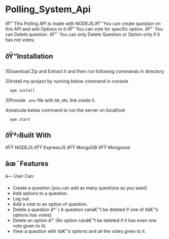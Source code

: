 # Polling_System_Api


ðŸ”´This Polling API is made with NODEJS.ðŸ”´You can create question on this API and add Options to it.ðŸ”´You can vote for specific option. ðŸ”´ You can Delete question. ðŸ”´ You can only Delete Question or Option only if it has not votes;



## ðŸ“Installation
1)Download Zip and Extract it and then run following commands in directory

2)Install my-project by running below command in console
```bash
  npm install
```
3)Provide `.env` file with `DB_URL` link inside it.

4)execute below command to run the server on localhost
```bash
  npm start
```
## ðŸª›Built With
ðŸŸ NODEJS ðŸŸ ExpressJS ðŸŸ MongoDB ðŸŸ Mongoose 


## âœ¨Features

â— User Can:
 
  * Create a question (you can add as many questions as you want)
  * Add options to a question.
  * Log out. 
  * Add a vote to an option of question.
  * Delete a question â†’ ( A question canâ€™t be deleted if one of itâ€™s options has votes).
  * Delete an option â†’ (An option canâ€™t be deleted if it has even one vote given to it).
  * View a question with itâ€™s options and all the votes given to it.
    

  

